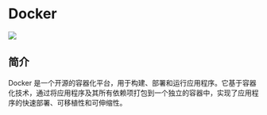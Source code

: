# Docker

![](/images/docker.webp)

## 简介

Docker 是一个开源的容器化平台，用于构建、部署和运行应用程序。它基于容器化技术，通过将应用程序及其所有依赖项打包到一个独立的容器中，实现了应用程序的快速部署、可移植性和可伸缩性。
